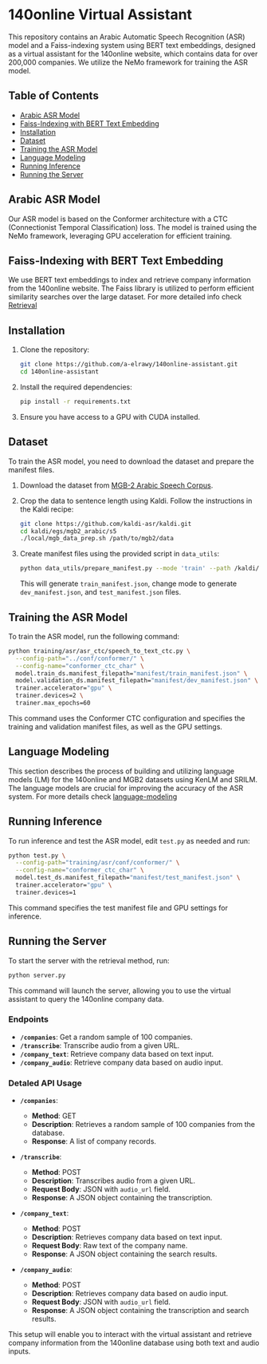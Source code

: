 # 140online Virtual Assistant 

This repository contains an Arabic Automatic Speech Recognition (ASR) model and a Faiss-indexing system using BERT text embeddings, designed as a virtual assistant for the 140online website, which contains data for over 200,000 companies. We utilize the NeMo framework for training the ASR model.

## Table of Contents
- [Arabic ASR Model](#arabic-asr-model)
- [Faiss-Indexing with BERT Text Embedding](#faiss-indexing-with-bert-text-embedding)
- [Installation](#installation)
- [Dataset](#dataset)
- [Training the ASR Model](#training-the-asr-model)
- [Language Modeling](#language-modeling)
- [Running Inference](#running-inference)
- [Running the Server](#running-the-server)


## Arabic ASR Model
Our ASR model is based on the Conformer architecture with a CTC (Connectionist Temporal Classification) loss. The model is trained using the NeMo framework, leveraging GPU acceleration for efficient training.

## Faiss-Indexing with BERT Text Embedding
We use BERT text embeddings to index and retrieve company information from the 140online website. The Faiss library is utilized to perform efficient similarity searches over the large dataset. For more detailed info check [Retrieval](/index/README.md)

## Installation
1. Clone the repository:
    ```sh
    git clone https://github.com/a-elrawy/140online-assistant.git
    cd 140online-assistant
    ```

2. Install the required dependencies:
    ```sh
    pip install -r requirements.txt
    ```

3. Ensure you have access to a GPU with CUDA installed.

## Dataset
To train the ASR model, you need to download the dataset and prepare the manifest files.

1. Download the dataset from [MGB-2 Arabic Speech Corpus](https://arabicspeech.org/resources/mgb2).

2. Crop the data to sentence length using Kaldi. Follow the instructions in the Kaldi recipe:
    ```sh
    git clone https://github.com/kaldi-asr/kaldi.git
    cd kaldi/egs/mgb2_arabic/s5
    ./local/mgb_data_prep.sh /path/to/mgb2/data
    ```

3. Create manifest files using the provided script in `data_utils`:
    ```sh
    python data_utils/prepare_manifest.py --mode 'train' --path /kaldi/mgb2arabic/
    ```
   This will generate `train_manifest.json`, change mode to generate `dev_manifest.json`, and `test_manifest.json` files.

## Training the ASR Model
To train the ASR model, run the following command:
```sh
python training/asr/asr_ctc/speech_to_text_ctc.py \
  --config-path="../conf/conformer/" \
  --config-name="conformer_ctc_char" \
  model.train_ds.manifest_filepath="manifest/train_manifest.json" \
  model.validation_ds.manifest_filepath="manifest/dev_manifest.json" \
  trainer.accelerator="gpu" \
  trainer.devices=2 \
  trainer.max_epochs=60
```
This command uses the Conformer CTC configuration and specifies the training and validation manifest files, as well as the GPU settings.

## Language Modeling
This section describes the process of building and utilizing language models (LM) for the 140online and MGB2 datasets using KenLM and SRILM. The language models are crucial for improving the accuracy of the ASR system. For more details check [language-modeling](lm/README.md)

## Running Inference
To run inference and test the ASR model, edit `test.py` as needed and run:
```sh
python test.py \
  --config-path="training/asr/conf/conformer/" \
  --config-name="conformer_ctc_char" \
  model.test_ds.manifest_filepath="manifest/test_manifest.json" \
  trainer.accelerator="gpu" \
  trainer.devices=1
```
This command specifies the test manifest file and GPU settings for inference.


## Running the Server
To start the server with the retrieval method, run:
```sh
python server.py
```
This command will launch the server, allowing you to use the virtual assistant to query the 140online company data.

### Endpoints

- **`/companies`**: Get a random sample of 100 companies.
- **`/transcribe`**: Transcribe audio from a given URL.
- **`/company_text`**: Retrieve company data based on text input.
- **`/company_audio`**: Retrieve company data based on audio input.

### Detaled API Usage
- **`/companies`**: 
  - **Method**: GET
  - **Description**: Retrieves a random sample of 100 companies from the database.
  - **Response**: A list of company records.

- **`/transcribe`**: 
  - **Method**: POST
  - **Description**: Transcribes audio from a given URL.
  - **Request Body**: JSON with `audio_url` field.
  - **Response**: A JSON object containing the transcription.

- **`/company_text`**: 
  - **Method**: POST
  - **Description**: Retrieves company data based on text input.
  - **Request Body**: Raw text of the company name.
  - **Response**: A JSON object containing the search results.

- **`/company_audio`**: 
  - **Method**: POST
  - **Description**: Retrieves company data based on audio input.
  - **Request Body**: JSON with `audio_url` field.
  - **Response**: A JSON object containing the transcription and search results.

This setup will enable you to interact with the virtual assistant and retrieve company information from the 140online database using both text and audio inputs.